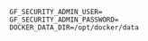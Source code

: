 ```properties
GF_SECURITY_ADMIN_USER=
GF_SECURITY_ADMIN_PASSWORD=
DOCKER_DATA_DIR=/opt/docker/data
```
